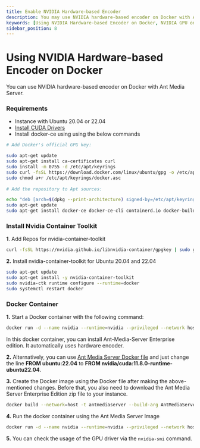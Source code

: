 ```yaml
---
title: Enable NVIDIA Hardware-based Encoder 
description: You may use NVIDIA hardware-based encoder on Docker with Ant Media Server.
keywords: [Using NVIDIA Hardware-based Encoder on Docker, NVIDIA GPU on Docker, Hardware-based Encoder on Docker, Ant Media Server Documentation, Ant Media Server Tutorials]
sidebar_position: 8
---
```


# Using NVIDIA Hardware-based Encoder on Docker

You can use NVIDIA hardware-based encoder on Docker with Ant Media Server.

### Requirements

* Instance with Ubuntu 20.04 or 22.04
* [Install CUDA Drivers](/guides/advanced-usage/using-nvidia-gpu/)
*   Install docker-ce using using the below commands

```bash
# Add Docker's official GPG key:

sudo apt-get update
sudo apt-get install ca-certificates curl
sudo install -m 0755 -d /etc/apt/keyrings
sudo curl -fsSL https://download.docker.com/linux/ubuntu/gpg -o /etc/apt/keyrings/docker.asc
sudo chmod a+r /etc/apt/keyrings/docker.asc
    
# Add the repository to Apt sources:

echo "deb [arch=$(dpkg --print-architecture) signed-by=/etc/apt/keyrings/docker.asc] https://download.docker.com/linux/ubuntu $(. /etc/os-release && echo "$VERSION_CODENAME") stable" | sudo tee /etc/apt/sources.list.d/docker.list > /dev/null
sudo apt-get update
sudo apt-get install docker-ce docker-ce-cli containerd.io docker-buildx-plugin docker-compose-plugin -y
```

### Install Nvidia Container Toolkit

**1**. Add Repos for nvidia-container-toolkit

```bash
curl -fsSL https://nvidia.github.io/libnvidia-container/gpgkey | sudo gpg --dearmor -o /usr/share/keyrings/nvidia-container-toolkit-keyring.gpg && curl -s -L https://nvidia.github.io/libnvidia-container/stable/deb/nvidia-container-toolkit.list | sed 's#deb https://#deb [signed-by=/usr/share/keyrings/nvidia-container-toolkit-keyring.gpg] https://#g' | sudo tee /etc/apt/sources.list.d/nvidia-container-toolkit.list
```

**2.** Install nvidia-container-toolkit for Ubuntu 20.04 and 22.04

```bash
sudo apt-get update
sudo apt-get install -y nvidia-container-toolkit
sudo nvidia-ctk runtime configure --runtime=docker
sudo systemctl restart docker
```

### Docker Container

**1.** Start a Docker container with the following command:

```bash
docker run -d --name nvidia --runtime=nvidia --privileged --network host -e NVIDIA_VISIBLE_DEVICES=all -e NVIDIA_DRIVER_CAPABILITIES=compute,utility,video -it nvidia/cuda:11.8.0-runtime-ubuntu22.04
```

In this docker container, you can install Ant-Media-Server Enterprise edition. It automatically uses hardware encoder.

**2.** Alternatively, you can use [Ant Media Server Docker file](https://github.com/ant-media/Scripts/blob/master/docker/Dockerfile_Process) and just change the line **FROM ubuntu:22.04** to  **FROM nvidia/cuda:11.8.0-runtime-ubuntu22.04**.

**3.** Create the Docker image using the Docker file after making the above-mentioned changes. Before that, you also need to download the Ant Media Server Enterprise Edition zip file to your instance.

```bash
docker build --network=host -t antmediaserver --build-arg AntMediaServer=ant-media-server-enterprise.zip .
```

**4.** Run the docker container using the Ant Media Server Image

```bash
docker run -d --name nvidia --runtime=nvidia --privileged --network host -e NVIDIA_VISIBLE_DEVICES=all -e NVIDIA_DRIVER_CAPABILITIES=compute,utility,video -it antmediaserver
```

**5.** You can check the usage of the GPU driver via the `nvidia-smi` command.
